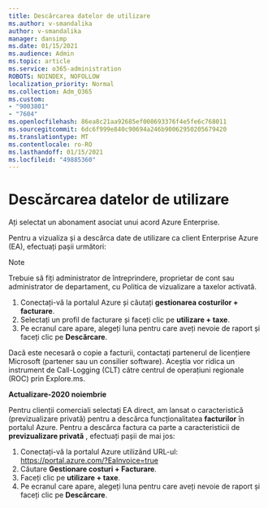 ```yaml
---
title: Descărcarea datelor de utilizare
ms.author: v-smandalika
author: v-smandalika
manager: dansimp
ms.date: 01/15/2021
ms.audience: Admin
ms.topic: article
ms.service: o365-administration
ROBOTS: NOINDEX, NOFOLLOW
localization_priority: Normal
ms.collection: Adm_O365
ms.custom:
- "9003801"
- "7604"
ms.openlocfilehash: 86ea8c21aa92685ef008693376f4e5fe6c768011
ms.sourcegitcommit: 6dc6f999e840c90694a246b90062950205679420
ms.translationtype: MT
ms.contentlocale: ro-RO
ms.lasthandoff: 01/15/2021
ms.locfileid: "49885360"
---
```

# <a name="download-usage-data"></a>Descărcarea datelor de utilizare

Ați selectat un abonament asociat unui acord Azure Enterprise.

Pentru a vizualiza și a descărca date de utilizare ca client Enterprise Azure (EA), efectuați pașii următori:

> [!NOTE]
> Trebuie să fiți administrator de întreprindere, proprietar de cont sau administrator de departament, cu Politica de vizualizare a taxelor activată. 

1. Conectați-vă la portalul Azure și căutați **gestionarea costurilor + facturare**.
2. Selectați un profil de facturare și faceți clic pe **utilizare + taxe**.
3. Pe ecranul care apare, alegeți luna pentru care aveți nevoie de raport și faceți clic pe **Descărcare**.

Dacă este necesară o copie a facturii, contactați partenerul de licențiere Microsoft (partener sau un consilier software). Aceștia vor ridica un instrument de Call-Logging (CLT) către centrul de operațiuni regionale (ROC) prin Explore.ms.

**Actualizare-2020 noiembrie**

Pentru clienții comerciali selectați EA direct, am lansat o caracteristică (previzualizare privată) pentru a descărca funcționalitatea **facturilor** în portalul Azure. Pentru a descărca factura ca parte a caracteristicii de **previzualizare privată** , efectuați pașii de mai jos:

1. Conectați-vă la portalul Azure utilizând URL-ul: https://portal.azure.com/?EaInvoice=true 
2. Căutare **Gestionare costuri + Facturare**. 
3. Faceți clic pe **utilizare + taxe**. 
4. Pe ecranul care apare, alegeți luna pentru care aveți nevoie de raport și faceți clic pe **Descărcare**.